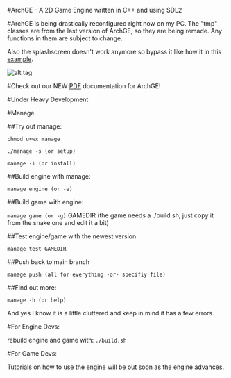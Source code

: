 #ArchGE - A 2D Game Engine written in C++ and using SDL2

#ArchGE is being drastically reconfigured right now on my PC. The "tmp" classes are from the last version of ArchGE, so they are being remade. Any functions in them are subject to change.

Also the splashscreen doesn't work anymore so bypass it like how it in this [example](testgames/test/main.cpp).

![alt tag](http://archeantus.net/images/engine-logo.gif)

#Check out our NEW [PDF](docs/latex/refman.pdf) documentation for ArchGE!

#Under Heavy Development

#Manage

##Try out manage:

`chmod u+wx manage`

`./manage -s (or setup)`

`manage -i (or install)`

##Build engine with manage:

`manage engine (or -e)`

##Build game with engine:

`manage game (or -g)` GAMEDIR (the game needs a ./build.sh, just copy it from the snake one and edit it a bit)

##Test engine/game with the newest version

`manage test GAMEDIR`

##Push back to main branch

`manage push (all for everything -or- specifiy file)`

##Find out more:

`manage -h (or help)`

And yes I know it is a little cluttered and keep in mind it has a few errors.

#For Engine Devs:

rebuild engine and game with: `./build.sh`

#For Game Devs:

Tutorials on how to use the engine will be out soon as the engine advances.
